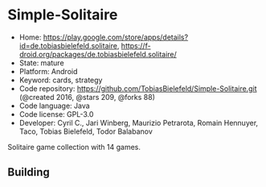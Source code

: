 # Simple-Solitaire

- Home: https://play.google.com/store/apps/details?id=de.tobiasbielefeld.solitaire, https://f-droid.org/packages/de.tobiasbielefeld.solitaire/
- State: mature
- Platform: Android
- Keyword: cards, strategy
- Code repository: https://github.com/TobiasBielefeld/Simple-Solitaire.git (@created 2016, @stars 209, @forks 88)
- Code language: Java
- Code license: GPL-3.0
- Developer: Cyril C., Jari Winberg, Maurizio Petrarota, Romain Hennuyer, Taco, Tobias Bielefeld, Todor Balabanov

Solitaire game collection with 14 games.

## Building
